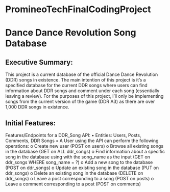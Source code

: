# PromineoTechFinalCodingProject
# Dance Dance Revolution Song Database
## Executive Summary:
This project is a current database of the official Dance Dance Revolution (DDR) songs in existence. The main intention of this project is it’s a specified database for the current DDR songs where users can find information about DDR songs and comment under each song (essentially leaving a review).
For the purposes of this project, I’ll only be implementing songs from the current version of the game (DDR A3) as there are over 1,000 DDR songs in existence. 
## Initial Features:
Features/Endpoints for a DDR_Song API:
•	Entities: Users, Posts, Comments, DDR Songs
•	A User using the API can perform the following operations:
o	Create new user (POST on users)
o	Browse all existing songs in the database (GET on ALL ddr_songs)
o	Find information about a specific song in the database using with the song_name as the input (GET on ddr_songs WHERE song_name = ?)
o	Add a new song to the database (POST on ddr_songs)
o	Update an existing song in the database (PUT on ddr_songs)
o	Delete an existing song in the database (DELETE on ddr_songs)
o	Leave a post corresponding to a song (POST on posts)
o	Leave a comment corresponding to a post (POST on comments)
